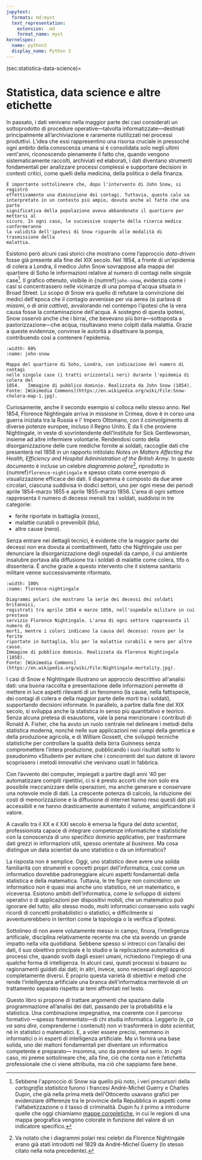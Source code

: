 ```yaml
---
jupytext:
  formats: md:myst
  text_representation:
    extension: .md
    format_name: myst
kernelspec:
  name: python3
  display_name: Python 3
---
```


(sec:statistica-data-science)=
# Statistica, data science e altre etichette

In passato, i dati venivano nella maggior parte dei casi considerati un
sottoprodotto di procedure operative&mdash;talvolta
informatizzate&mdash;destinati principalmente all’archiviazione e raramente
riutilizzati nei processi produttivi. L’idea che essi rappresentino una risorsa
cruciale in pressoché ogni ambito della conoscenza umana si è consolidata solo
negli ultimi vent'anni, riconoscendo pienamente il fatto che, quando vengono
sistematicamente raccolti, archiviati ed elaborati, i dati diventano strumenti
fondamentali per analizzare processi complessi e supportare decisioni in
contesti critici, come quelli della medicina, della politica o della finanza.

```{margin}
È importante sottolineare che, dopo l'intervento di John Snow, si registrò
effettivamente una diminuzione dei contagi. Tuttavia, questo calo va
interpretato in un contesto più ampio, dovuto anche al fatto che una parte
significativa della popolazione aveva abbandonato il quartiere per mettersi al
sicuro. In ogni caso, le successive scoperte della ricerca medica confermeranno
la validità dell'ipotesi di Snow riguardo alle modalità di trasmissione della
malattia.
```
Esistono però alcuni casi storici che mostrano come l’approccio _data-driven_
fosse già presente alla fine del XIX secolo. Nel 1854, a fronte di un'epidemia
di colera a Londra, il medico John Snow sovrappose alla mappa del quartiere di
Soho le informazioni relative al numero di contagi nelle singole
case[^cartografia]. Il grafico ottenuto, visibile in {numref}`john-snow`,
evidenzia come i casi si concentrassero nelle vicinanze di una pompa d'acqua
situata in Broad Street. Lo scopo di Snow era quello di refutare la convinzione
dei medici dell'epoca che il contagio avvenisse per via aerea (si parlava
di _miasmi_, o di _aria cattiva_), avvalorando nel contempo l'ipotesi che la
vera causa fosse la contaminazione dell'acqua. A sostegno di questa ipotesi,
Snow osservò anche che i birrai, che bevevano più birra&mdash;sottoposta a
pastorizzazione&mdash;che acqua, risultavano meno colpiti dalla malattia.
Grazie a queste evidennze, convinse le autorità a disattivare la pompa,
contribuendo così a contenere l'epidemia.

```{figure} https://upload.wikimedia.org/wikipedia/commons/archive/2/27/20201116211939%21Snow-cholera-map-1.jpg
:width: 60%
:name: john-snow

Mappa del quartiere di Soho, Londra, con indicazione del numero di contagi
nelle singole case (i tratti orizzontali neri) durante l'epidemia di colera del
1854.   Immagine di pubblico dominio. Realizzata da John Snow (1854).
Fonte: [Wikimedia Commons](https://en.wikipedia.org/wiki/File:Snow-cholera-map-1.jpg).
```

Curiosamente, anche il secondo esempio si colloca nello stesso anno. Nel 1854,
Florence Nightingale arriva in missione in Crimea, dove è in corso una guerra
iniziata tra la Russia e l' Impero Ottomano, con il coinvolgimento di diverse
potenze europee, incluso il Regno Unito. È da lì che proviene Nightingale, in
veste di sovrintendente dell'Institute for Sick Gentlewoman, insieme ad altre
infermiere volontarie. Rendendosi conto della disorganizzazione delle cure
mediche fornite ai soldati, raccoglie dati che presenterà nel 1858 in un
rapporto intitolato _Notes on Matters Affecting the Health, Efficiency and
Hospital Administration of the British Army_. In questo documento è incluse un
celebre _diagramma polare_[^polari], riprodotto in
{numref}`florence-nightingale` e spesso citato come esempio di visualizzazione
efficace dei dati. Il diagramma è composto da due aree circolari, ciascuna
suddivisa in dodici settori, uno per ogni mese dei periodi aprile
1854&ndash;marzo 1855 e aprile 1855&ndash;marzo 1856. L'area di ogni settore
rappresenta il numero di decessi mensili tra i soldati, suddivisi in tre
categorie:

- ferite riportate in battaglia (rosso),
- malattie curabili o prevenibili (blu),
- altre cause (nero).

Senza entrare nei dettagli tecnici, è evidente che la maggior parte dei decessi
non era dovuta ai combattimenti, fatto che Nightingale uso per denunciare la
disorganizzazione degli ospedali da campo, il cui ambiente insalubre portava
alla diffusione tra i soldati di malattie come colera, tifo o dissenteria. È
anche grazie a questo intervento che il sistema sanitario militare venne
successivamente riformato. 

```{figure} https://upload.wikimedia.org/wikipedia/commons/archive/1/17/20201105141904%21Nightingale-mortality.jpg
:width: 100%
:name: florence-nightingale

Diagrammi polari che mostrano la serie dei decessi dei soldati britannici,
registrati tra aprile 1854 e marzo 1856, nell'ospedale militare in cui prestava
servizio Florence Nightingale. L'area di ogni settore rappresenta il numero di
morti, mentre i colori indicano la causa del decesso: rosso per le ferite
riportate in battaglia, blu per le malattie curabili e nero per altre cause.
Immagine di pubblico dominio. Realizzata da Florence Nightingale (1858).
Fonte: [Wikimedia Commons](https://en.wikipedia.org/wiki/File:Nightingale-mortality.jpg).
```

I casi di Snow e Nightingale illustrano un approccio descrittivo all'analisi
dati: una buona raccolta e presentazione delle informazioni permette di mettere
in luce aspetti rilevanti di un fenomeno (la cause, nella fattispecie, dei
contagi di colera e della maggior parte delle morti tra i soldati), supportando
decisioni informate. In parallelo, a partire dalla fine del XIX secolo, si
sviluppa anche la statistica in senso più quantitativo e teorico. Senza alcuna
pretesa di esaustione, vale la pena menzionare i contributi di Ronald A. Fisher,
che ha avuto un ruolo centrale nel delineare i metodi della statistica
moderna, nonché nelle sue applicazioni nei campi della genetica e della
produzione agricola, e di William Gossett, che sviluppò tecniche statistiche
per controllare la qualità della birra Guinness senza compromettere l’intera
produzione, pubblicando i suoi risultati sotto lo pseudonimo «Student» per
evitare che i concorrenti del suo datore di lavoro scoprissero i metodi
innovativi che venivano usati in fabbrica.

Con l’avvento dei computer, impiegati a partire dagli anni '40 per
automatizzare compiti ripetitivi, ci si è presto accorti che non solo era
possibile meccanizzare delle operazioni, ma anche generare e conservare una
notevole mole di dati. La crescente potenza di calcolo, la riduzione dei costi
di memorizzazione e la diffusione di internet hanno reso questi dati più
accessibili e ne hanno drasticamente aumentato il volume, amplificandone il
valore.

A cavallo tra il XX e il XXI secolo è emersa la figura del _data scientist_,
professionista capace di integrare competenze informatiche e statistiche con
la conoscenza di uno specifico dominio applicativo, per trasformare dati grezzi
in informazioni utili, spesso orientate al _business_. Ma cosa distingue un
data scientist da uno statistico o da un informatico?

La risposta non è semplice. Oggi, uno statistico deve avere una solida
familiarità con strumenti e concetti propri dell'informatica, così come
un informatico dovrebbe padroneggiare alcuni aspetti fondamentali della
statistica e della matematica. Tuttavia, le tre figure non coincidono: un
informatico non è quasi mai anche uno statistico, né un matematico, e viceversa.
Esistono ambiti dell’informatica, come lo sviluppo di sistemi operativi o di
applicazioni per dispositivi mobili, che un matematico può ignorare del tutto;
allo stesso modo, molti informatici conservano solo vaghi ricordi di concetti
probabilistici o statistici, e difficilmente si avventurerebbero in territori
come la topologia o la verifica d'ipotesi.

Sottolineo di non avere volutamente messo in campo, finora, l’intelligenza
artificiale, disciplina relativamente recente ma che sta avendo un grande
impatto nella vita quotidiana. Sebbene spesso si intrecci con l’analisi dei
dati, il suo obiettivo principale è lo studio e la replicazione automatica di
processi che, quando svolti dagli esseri umani, richiedono l'impiego di una
qualche forma di intelligenza. In alcuni casi, questi processi si basano su
ragionamenti guidati dai dati; in altri, invece, sono necessari degli approcci
completamente diversi. È proprio questa varietà di obiettivi e metodi che rende
l'intelligenza artificiale una branca dell'informatica meritevole di un
trattamento separato rispetto ai temi affrontati nel testo.

Questo libro si propone di trattare argomenti che spaziano dalla
programmazione all’analisi dei dati, passando per la probabilità e la
statistica. Una combinazione impegnativa, ma coerente con il percorso formativo
&mdash;spesso frammentato&mdash;di chi studia informatica. Leggerlo (e, _ça va
sans dire_, comprenderne i contenuti) non vi trasformerà in _data scientist_,
né in statistici o matematici. E, a voler essere precisi, nemmeno in
informatici o in esperti di intelligenza artificiale. Ma vi fornirà una base
solida, uno dei mattoni fondamentali per diventare un informatico competente e
preparato&mdash; insomma, uno da prendere sul serio. In ogni caso, mi preme
sottolineare che, alla fine, ciò che conta non è l’etichetta professionale che
ci viene attribuita, ma ciò che sappiamo fare bene.


[^cartografia]: Sebbene l'approccio di Snow sia quello più noto, i veri
precursori della _cartografia statistica_ furono i francesi André-Michel Guerry
e Charles Dupin, che già nella prima metà dell'Ottocento usavano grafici per
evidenziare differenze tra le provincie della Repubblica in aspetti come
l'alfabetizzazione o il tasso di criminalità. Dupin fu il primo a introdurre
quelle che oggi chiamiamo
[mappe coropletiche](https://it.wikipedia.org/wiki/Mappa_coropletica), in cui
le regioni di una mappa geografica vengono colorate in funzione del valore di
un indicatore specifico.

[^polari]: Va notato che i diagrammi polari resi celebri da Florence
Nightingale erano già stati introdotti nel 1829 da André-Michel Guerry (lo
stesso citato nella nota precedente).